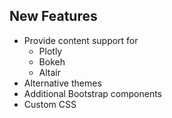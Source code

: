 ## New Features
* Provide content support for
    * Plotly
    * Bokeh
    * Altair
* Alternative themes
* Additional Bootstrap components
* Custom CSS 
